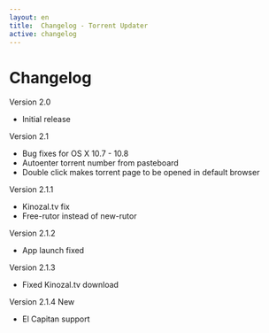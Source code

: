 ```yaml
---
layout: en
title:  Changelog - Torrent Updater
active: changelog
---
```

<div class="inner cover">
  <h1 class="cover-heading big-margin">Changelog</h1>
  <p class="lead  small-margin">Version 2.0</p>
  <ul class="lead">
    <li><i class="fa fa-arrow-circle-o-right"></i>Initial release</li>
  </ul>
  <p class="lead  small-margin">Version 2.1</p>
  <ul class="lead">
    <li><i class="fa fa-arrow-circle-o-right"></i>Bug fixes for OS X 10.7 - 10.8</li>
    <li><i class="fa fa-arrow-circle-o-right"></i>Autoenter torrent number from pasteboard</li>
    <li><i class="fa fa-arrow-circle-o-right"></i>Double click makes torrent page to be opened in default browser</li>
  </ul>
  <p class="lead  small-margin">Version 2.1.1</p>
  <ul class="lead">
    <li><i class="fa fa-arrow-circle-o-right"></i>Kinozal.tv fix</li>
    <li><i class="fa fa-arrow-circle-o-right"></i>Free-rutor instead of new-rutor</li>
  </ul>
  <p class="lead  small-margin">Version 2.1.2</p>
  <ul class="lead">
    <li><i class="fa fa-arrow-circle-o-right"></i>App launch fixed</li>
  </ul>
  <p class="lead  small-margin">Version 2.1.3</p>
  <ul class="lead">
    <li><i class="fa fa-arrow-circle-o-right"></i>Fixed Kinozal.tv download</li>
  </ul>
  <p class="lead  small-margin">Version 2.1.4 <span class="label label-default">New</span></p>
  <ul class="lead">
    <li><i class="fa fa-arrow-circle-o-right"></i>El Capitan support</li>
  </ul>
</div>
